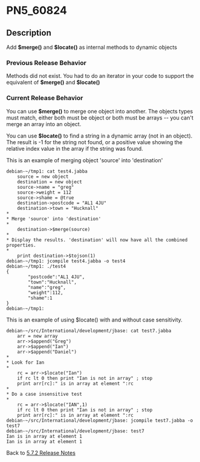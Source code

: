 # PN5_60824

<PageHeader />

## Description

Add **\$merge()** and **\$locate()** as internal methods to dynamic objects

### Previous Release Behavior

Methods did not exist. You had to do an iterator in your code to support the equivalent of **\$merge()** and **\$locate()**

### Current Release Behavior

You can use **\$merge()** to merge one object into another. The objects types must match, either both must be object or both must be arrays -- you can't merge an array into an object.

You can use **\$locate()** to find a string in a dynamic array (not in an object). The result is -1 for the string not found, or a positive value showing the relative index value in the array if the string was found.

This is an example of merging object 'source' into 'destination'

```
debian-~/tmp1: cat test4.jabba
    source = new object
    destination = new object
    source->name = "greg"
    source->weight = 112
    source->shame = @true
    destination->postcode = "AL1 4JU"
    destination->town = "Hucknall"
*
* Merge 'source' into 'destination'
*
    destination->$merge(source)
*
* Display the results. 'destination' will now have all the combined properties.
*
    print destination->$tojson(1)
debian-~/tmp1: jcompile test4.jabba -o test4
debian-~/tmp1: ./test4
{
        "postcode":"AL1 4JU",
        "town":"Hucknall",
        "name":"greg",
        "weight":112,
        "shame":1
}
debian-~/tmp1:
```

This is an example of using $locate() with and without case sensitivity.

```
debian-~/src/International/development/jbase: cat test7.jabba
    arr = new array
    arr->$append("Greg")
    arr->$append("Ian")
    arr->$append("Daniel")
*
* Look for Ian
*
    rc = arr->$locate("Ian")
    if rc lt 0 then print "Ian is not in array" ; stop
    print arr[rc]:" is in array at element ":rc
*
* Do a case insensitive test
*
    rc = arr->$locate("IAN",1)
    if rc lt 0 then print "Ian is not in array" ; stop
    print arr[rc]:" is in array at element ":rc
debian-~/src/International/development/jbase: jcompile test7.jabba -o test7
debian-~/src/International/development/jbase: test7
Ian is in array at element 1
Ian is in array at element 1
```

Back to [5.7.2 Release Notes](./../README.md)

  
<PageFooter />
